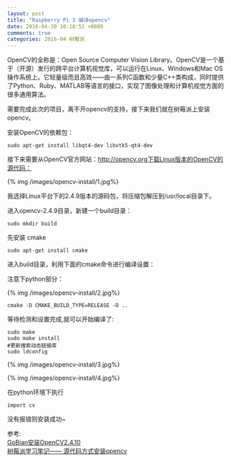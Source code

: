 ```yaml
---
layout: post
title: "Raspberry Pi 3 编译opencv"
date: 2016-04-30 10:18:51 +0800
comments: true
categories: 2016-04 树莓派
---
```

OpenCV的全称是：Open Source Computer Vision Library。OpenCV是一个基于（开源）发行的跨平台计算机视觉库，可以运行在Linux、Windows和Mac OS操作系统上。它轻量级而且高效——由一系列C函数和少量C++类构成，同时提供了Python、Ruby、MATLAB等语言的接口，实现了图像处理和计算机视觉方面的很多通用算法。

需要完成此次的项目，离不开opencv的支持，接下来我们就在树莓派上安装opencv。
<!--more-->

安装OpenCV的依赖包：

```
sudo apt-get install libqt4-dev libvtk5-qt4-dev
```

接下来需要从OpenCV官方网站：http://opencv.org下载Linux版本的OpenCV的源代码：

{% img /images/opencv-install/1.jpg%}

我选择Linux平台下的2.4.9版本的源码包，将压缩包解压到/usr/local目录下。

进入opencv-2.4.9目录，新建一个build目录： 
 
```
sudo mkdir build
```

先安装 cmake  

```
sudo apt-get install cmake
```

进入build目录，利用下面的cmake命令进行编译设置：
  
注意下python部分：

{% img /images/opencv-install/2.jpg%}
 
```
cmake -D CMAKE_BUILD_TYPE=RELEASE -D .. 
```

等待检测和设置完成,就可以开始编译了:

```
sudo make
sudo make install
#更新搜索动态链接库
sudo ldconfig 
```

{% img /images/opencv-install/3.jpg%}

{% img /images/opencv-install/4.jpg%}

在python环境下执行

```
import cv
```

没有报错则安装成功~

参考:  
[GoBian安装OpenCV2.4.10](http://jjliu.blog.ustc.edu.cn/198/)   
[树莓派学习笔记—— 源代码方式安装opencv ](http://blog.csdn.net/xukai871105/article/details/40988101)  
